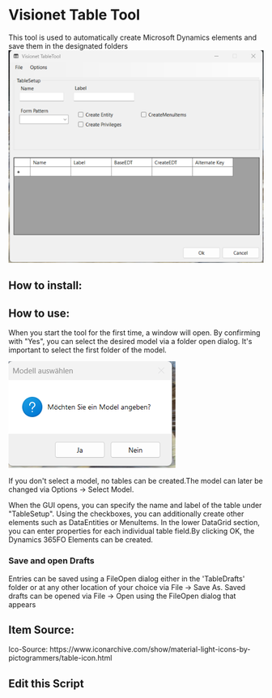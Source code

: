 <h1>Visionet Table Tool</h1>
This tool is used to automatically create Microsoft Dynamics elements and save them in the designated folders
<br>
<img src="https://github.com/lucaborgmann/RD_TableTool_WinForms/blob/master/TableTool_Screenshot.png" alt="GUI des TableTools">
<h2>How to install:</h2>
<h2>How to use:</h2>
<p>
  When you start the tool for the first time, a window will open. By confirming with "Yes", you can select the desired model via a folder open dialog. It's important to select the first folder of the model.
</p>
<img src="https://github.com/lucaborgmann/RD_TableTool_WinForms/blob/master/FirstOpen_Screenshot.png" alt="First Dialog">
<p>
  If you don't select a model, no tables can be created.The model can later be changed via Options → Select Model. 
</p>
<p>
  When the GUI opens, you can specify the name and label of the table under "TableSetup". Using the checkboxes, you can additionally create other elements such as DataEntities or MenuItems.
  In the lower DataGrid section, you can enter properties for each individual table field.By clicking OK, the Dynamics 365FO Elements can be created.
</p>
<h3>Save and open Drafts</h3>
<p>
Entries can be saved using a FileOpen dialog either in the 'TableDrafts' folder or at any other location of your choice via File → Save As.
Saved drafts can be opened via File → Open using the FileOpen dialog that appears
</p>


<h2>Item Source:</h2>
Ico-Source: https://www.iconarchive.com/show/material-light-icons-by-pictogrammers/table-icon.html


<h2>Edit this Script </h2>
